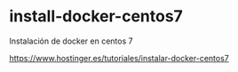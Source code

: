# install-docker-centos7
Instalación de docker en centos 7


https://www.hostinger.es/tutoriales/instalar-docker-centos7
